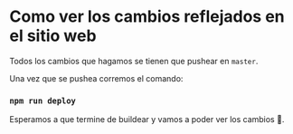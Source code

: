 # Como ver los cambios reflejados en el sitio web

Todos los cambios que hagamos se tienen que pushear en `master`.

Una vez que se pushea corremos el comando:

### `npm run deploy`

Esperamos a que termine de buildear y vamos a poder ver los cambios 🤙.